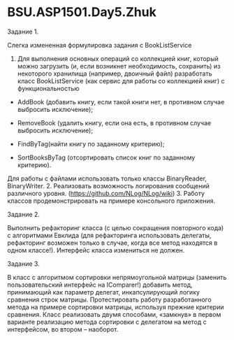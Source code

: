 # BSU.ASP1501.Day5.Zhuk
Задание 1.

Слегка измененная формулировка задания с BookListService

1. Для выполнения основных операций со коллекцией книг, который можно загрузить (и, если возникнет необходимость, сохранить)
из некоторого хранилища (например, двоичный файл) разработать класс BookListService (как сервис для работы со коллекцией книг)
с функциональностью 

- AddBook (добавить книгу, если такой книги нет, в противном случае выбросить исключение);

- RemoveBook (удалить книгу, если она есть, в противном случае выбросить исключение);

- FindByTag(найти книгу по заданному критерию);

- SortBooksByTag (отсортировать список книг по заданному критерию).

Для работы с файлами использовать только классы BinaryReader, BinaryWriter.
2. Реализовать возможность логирования сообщений различного уровня. (https://github.com/NLog/NLog/wiki)
3. Работу классов продемонстрировать на примере консольного приложения.

Задание 2.

Выполнить рефакторинг класса (с целью сокращения повторного кода) с алгоритмами Евклида (для рефакторинга использовать
делегаты, рефакторинг возможен только в случае, когда все метод находятся в одном классе!). Интерфейс класса измениться
не должен.

Задание 3. 

В класс с алгоритмом сортировки непрямоугольной матрицы (заменить пользовательский интерфейс на IComparer!) добавить метод,
принимающий как параметр делегат, инкапсулирующий логику сравнения строк матрицы. Протестировать работу разработанного
метода на примере сортировки матрицы, используя прежние критерии сравнения. Класс реализовать двумя способами, «замкнув»
в первом варианте реализацию метода сортировки с делегатом на метод с интерфейсом, во втором – наоборот.
